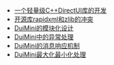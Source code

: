 - [一个轻量级C++DirectUI库的开发][1]
- [开源库rapidxml和zlib的冲突][2]
- [DuiMini的模块化设计][3]
- [DuiMini中的异常处理][4]
- [DuiMini的消息响应机制][5]
- [DuiMini最大化最小化处理][6]

[1]: https://www.imwxz.com/code_DuiMini/59.html
[2]: https://www.imwxz.com/code_DuiMini/58.html
[3]: https://www.imwxz.com/code_DuiMini/61.html
[4]: https://www.imwxz.com/code_DuiMini/63.html
[5]: https://www.imwxz.com/code_DuiMini/87.html
[6]: https://www.imwxz.com/code_DuiMini/88.html